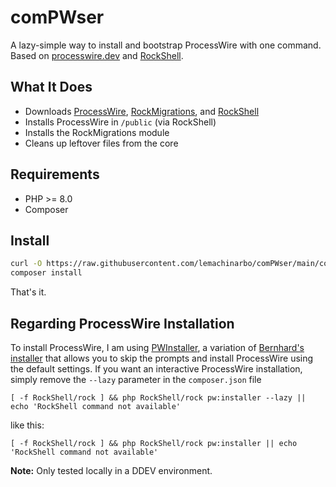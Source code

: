 # comPWser

A lazy-simple way to install and bootstrap ProcessWire with one command.
Based on [processwire.dev](https://github.com/MoritzLost/ProcessWireDev/blob/master/site/02-setup-and-structure/02-integrate-composer-with-processwire.md) and [RockShell](https://github.com/baumrock/RockShell/).

## What It Does

- Downloads [ProcessWire](https://github.com/processwire/processwire/), [RockMigrations](https://github.com/baumrock/RockMigrations), and [RockShell](https://github.com/baumrock/RockShell)
- Installs ProcessWire in `/public` (via RockShell)
- Installs the RockMigrations module
- Cleans up leftover files from the core

## Requirements

- PHP >= 8.0  
- Composer

## Install

```bash
curl -O https://raw.githubusercontent.com/lemachinarbo/comPWser/main/composer.json
composer install
```

That's it.

## Regarding ProcessWire Installation

To install ProcessWire, I am using [PWInstaller](https://github.com/lemachinarbo/RockShell/blob/d80ed6427a2dd5098d78286a7ba8ae81142d4fe6/App/Commands/PwInstaller.php), a variation of [Bernhard's installer](https://github.com/baumrock/RockShell/blob/21d6808c35fbbcbf192f05b3fd3d88fa96b2b7cf/App/Commands/PwInstall.php) that allows you to skip the prompts and install ProcessWire using the default settings. If you want an interactive ProcessWire installation, simply remove the `--lazy` parameter in the `composer.json` file

```
[ -f RockShell/rock ] && php RockShell/rock pw:installer --lazy || echo 'RockShell command not available'
```

like this:

```
[ -f RockShell/rock ] && php RockShell/rock pw:installer || echo 'RockShell command not available'
```

**Note:** Only tested locally in a DDEV environment.

